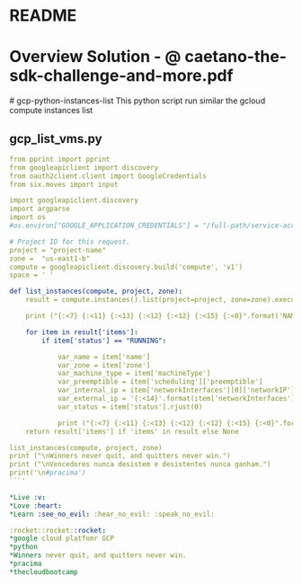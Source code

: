 # README
# Overview Solution - @ caetano-the-sdk-challenge-and-more.pdf
<object data="https://github.com/lucianod2/gcp-api-pyhton/blob/main/caetano-the-sdk-challenge-and-more.pdf" type="application/pdf" width="100%">
# gcp-python-instances-list
This python script run similar the gcloud compute instances list

## gcp_list_vms.py
```yml
from pprint import pprint
from googleapiclient import discovery
from oauth2client.client import GoogleCredentials
from six.moves import input

import googleapiclient.discovery
import argparse
import os
#os.environ["GOOGLE_APPLICATION_CREDENTIALS"] = "/full-path/service-account-key-automation.json"

# Project ID for this request.
project = "project-name"
zone =  "us-east1-b"
compute = googleapiclient.discovery.build('compute', 'v1')
space = ' '

def list_instances(compute, project, zone):
    result = compute.instances().list(project=project, zone=zone).execute()

    print ("{:<7} {:<11} {:<13} {:<12} {:<12} {:<15} {:<0}".format('NAME','ZONE','MACHINE_TYPE','PREEMPTIBLE','INTERNAL_IP','EXTERNAL_IP','STATUS'))

    for item in result['items']:
        if item['status'] == "RUNNING":

            var_name = item['name']
            var_zone = item['zone']
            var_machine_type = item['machineType']
            var_preemptible = item['scheduling']['preemptible']
            var_internal_ip = item['networkInterfaces'][0]['networkIP']
            var_external_ip = '{:<14}'.format(item['networkInterfaces'][0]['accessConfigs'][0]['natIP'])
            var_status = item['status'].rjust(0)

            print ("{:<7} {:<11} {:<13} {:<12} {:<12} {:<15} {:<0}".format(var_name, var_zone.rsplit('/', 1)[-1], var_machine_type.rsplit('/', 1)[-1], str(var_preemptible),var_internal_ip, var_external_ip,var_status))
    return result['items'] if 'items' in result else None

list_instances(compute, project, zone)
print ("\nWinners never quit, and quitters never win.")
print ("\nVencedores nunca desistem e desistentes nunca ganham.")
print('\n#pracima')
```'

*Live :v:
*Love :heart:
*Learn :see_no_evil: :hear_no_evil: :speak_no_evil:

:rocket::rocket::rocket:
*google cloud platfomr GCP
*python
*Winners never quit, and quitters never win.
*pracima 
*thecloudbootcamp
